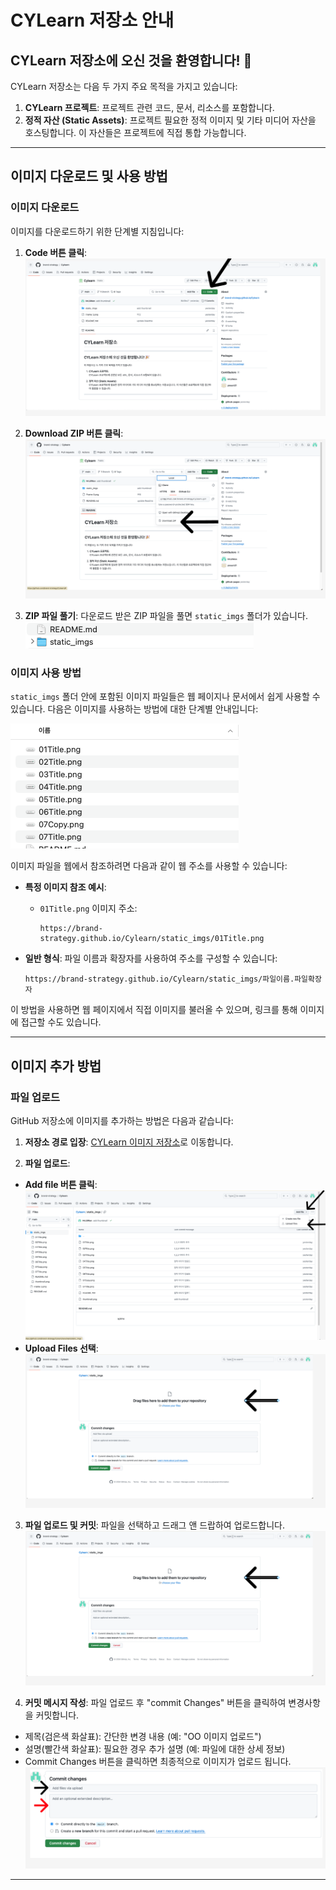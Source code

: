 # CYLearn 저장소 안내

## CYLearn 저장소에 오신 것을 환영합니다! 🎉

CYLearn 저장소는 다음 두 가지 주요 목적을 가지고 있습니다:

1. **CYLearn 프로젝트**: 프로젝트 관련 코드, 문서, 리소스를 포함합니다.
2. **정적 자산 (Static Assets)**: 프로젝트 필요한 정적 이미지 및 기타 미디어 자산을 호스팅합니다. 이 자산들은 프로젝트에 직접 통합 가능합니다.

---

## 이미지 다운로드 및 사용 방법

### 이미지 다운로드
이미지를 다운로드하기 위한 단계별 지침입니다:

1. **Code 버튼 클릭**:
   ![Code 버튼](image-1.png)
   
2. **Download ZIP 버튼 클릭**:
   ![Download ZIP](image.png)
   
3. **ZIP 파일 풀기**:
   다운로드 받은 ZIP 파일을 풀면 `static_imgs` 폴더가 있습니다.
   ![ZIP 파일 내용](image-2.png)

### 이미지 사용 방법

`static_imgs` 폴더 안에 포함된 이미지 파일들은 웹 페이지나 문서에서 쉽게 사용할 수 있습니다. 다음은 이미지를 사용하는 방법에 대한 단계별 안내입니다:

![폴더 내용 예시](image-3.png)

이미지 파일을 웹에서 참조하려면 다음과 같이 웹 주소를 사용할 수 있습니다:

- **특정 이미지 참조 예시**:
  - `01Title.png` 이미지 주소:
    ```
    https://brand-strategy.github.io/Cylearn/static_imgs/01Title.png
    ```

- **일반 형식**:
  파일 이름과 확장자를 사용하여 주소를 구성할 수 있습니다:
    ```
    https://brand-strategy.github.io/Cylearn/static_imgs/파일이름.파일확장자
    ```

이 방법을 사용하면 웹 페이지에서 직접 이미지를 불러올 수 있으며, 링크를 통해 이미지에 접근할 수도 있습니다.


---

## 이미지 추가 방법

### 파일 업로드
GitHub 저장소에 이미지를 추가하는 방법은 다음과 같습니다:

1. **저장소 경로 입장**:
 [CYLearn 이미지 저장소](https://github.com/brand-strategy/Cylearn/tree/main/static_imgs)로 이동합니다.

2. **파일 업로드**:
 - **Add file 버튼 클릭**:
   ![Add file](image-4.png)
 - **Upload Files 선택**:
   ![Upload Files](image-6.png)

3. **파일 업로드 및 커밋**:
 파일을 선택하고 드래그 앤 드랍하여 업로드합니다.
 ![파일 업로드](image-6.png)

4. **커밋 메시지 작성**:
 파일 업로드 후 "commit Changes" 버튼을 클릭하여 변경사항을 커밋합니다.
 - 제목(검은색 화살표): 간단한 변경 내용 (예: "OO 이미지 업로드")
 - 설명(빨간색 화살표): 필요한 경우 추가 설명 (예: 파일에 대한 상세 정보)
 - Commit Changes 버튼을 클릭하면 최종적으로 이미지가 업로드 됩니다.
 ![커밋 메시지](image-8.png)

---
